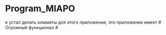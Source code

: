 # Program_MIAPO
я устал делать коммиты для этого приложения, это приложение имеет # Огромный функционал #  
